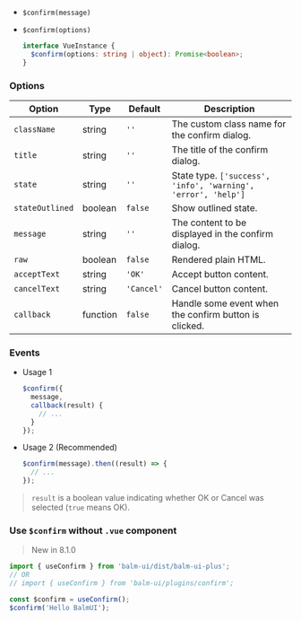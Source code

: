- `$confirm(message)`
- `$confirm(options)`

  ```ts
  interface VueInstance {
    $confirm(options: string | object): Promise<boolean>;
  }
  ```

### Options

| Option          | Type     | Default    | Description                                                   |
| --------------- | -------- | ---------- | ------------------------------------------------------------- |
| `className`     | string   | `''`       | The custom class name for the confirm dialog.                 |
| `title`         | string   | `''`       | The title of the confirm dialog.                              |
| `state`         | string   | `''`       | State type. `['success', 'info', 'warning', 'error', 'help']` |
| `stateOutlined` | boolean  | `false`    | Show outlined state.                                          |
| `message`       | string   | `''`       | The content to be displayed in the confirm dialog.            |
| `raw`           | boolean  | `false`    | Rendered plain HTML.                                          |
| `acceptText`    | string   | `'OK'`     | Accept button content.                                        |
| `cancelText`    | string   | `'Cancel'` | Cancel button content.                                        |
| `callback`      | function | `false`    | Handle some event when the confirm button is clicked.         |

### Events

- Usage 1

  ```js
  $confirm({
    message,
    callback(result) {
      // ...
    }
  });
  ```

- Usage 2 (Recommended)

  ```js
  $confirm(message).then((result) => {
    // ...
  });
  ```

> `result` is a boolean value indicating whether OK or Cancel was selected (`true` means OK).

### Use `$confirm` without `.vue` component

> New in 8.1.0

```js
import { useConfirm } from 'balm-ui/dist/balm-ui-plus';
// OR
// import { useConfirm } from 'balm-ui/plugins/confirm';

const $confirm = useConfirm();
$confirm('Hello BalmUI');
```
